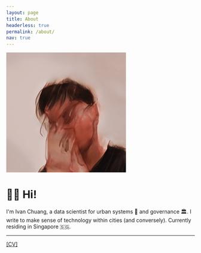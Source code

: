 ```yaml
---
layout: page
title: About
headerless: true
permalink: /about/
nav: true
---
```


![alt](https://github.com/vnck/vnck.github.io/blob/source/assets/headshot.PNG?raw=true&width=200)

# 👋🏼 Hi!

I'm Ivan Chuang, a data scientist for urban systems 🌇 and governance 🏛. I write to make sense of technology within cities (and conversely). Currently residing in Singapore 🇸🇬.

---
[[CV]](https://vnck.xyz/assets/cv_IvanChuang_caa0801.pdf)
